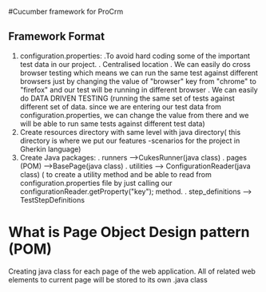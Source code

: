 #Cucumber framework for ProCrm

## Framework Format

1. configuration.properties:
   .To avoid hard coding some of the important test data in our project.
   . Centralised location
   . We can easily do cross browser testing which means we can run the same test
   against different browsers just by changing the value of "browser" key from "chrome" to "firefox" and our test will be running in different browser
   . We can easily do DATA DRIVEN TESTING (running the same set of tests against different set of data. since we are entering our test data from configuration.properties, we can change the value from  there and we will be able to run same tests against different test data)
2. Create resources directory with same level with java directory( this directory is  where we put our features -scenarios for the project in Gherkin language)
3. Create Java packages:
   . runners
   -->CukesRunner(java class)
   . pages (POM)
   -->BasePage(java class)
   . utilities
   --> ConfigurationReader(java class)
   ( to create a utility method and be able to read from configuration.properties file by just calling our configurationReader.getProperty("key"); method.
   . step_definitions
   --> TestStepDefinitions
# What is Page Object Design pattern (POM)
Creating java class for each page of the web application. All of related web elements to current page will be stored to its own .java class